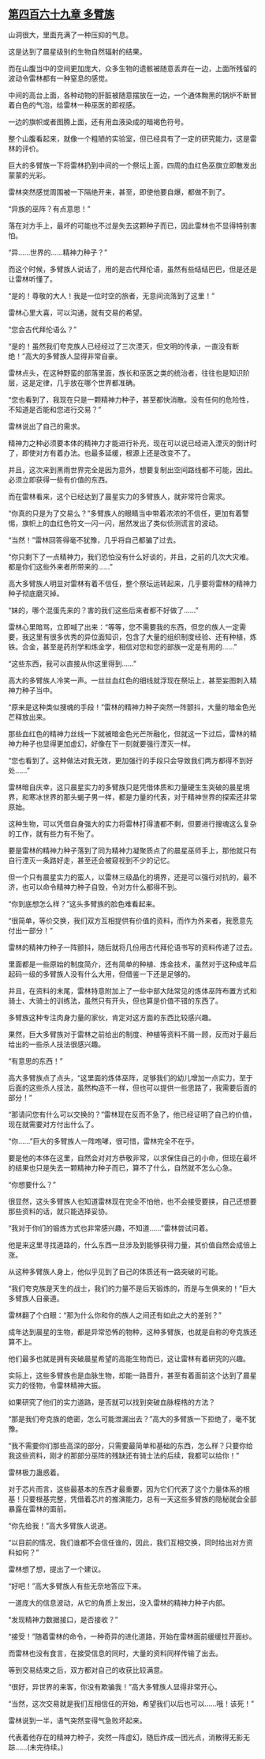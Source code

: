 ## [第四百六十九章 多臂族](https://www.xxbiquge.com/11_11222/8929503.html)


  山洞很大，里面充满了一种压抑的气息。

  这是达到了晨星级别的生物自然辐射的结果。

  而在山腹当中的空间更加庞大，众多生物的遗骸被随意丢弃在一边，上面所残留的波动令雷林都有一种窒息的感觉。

  中间的高台上面，各种动物的肝脏被随意摆放在一边，一个通体黝黑的锅炉不断冒着白色的气泡，给雷林一种巫医的即视感。

  一边的旗帜或者图腾上面，还有用血液染成的暗褐色符号。

  整个山腹看起来，就像一个粗陋的实验室，但已经具有了一定的研究能力，这是雷林的评价。

  巨大的多臂族一下将雷林扔到中间的一个祭坛上面，四周的血红色巫旗立即散发出蒙蒙的光彩。

  雷林突然感觉周围被一下隔绝开来，甚至，即使他要自爆，都做不到了。

  “异族的巫阵？有点意思！”

  落在对方手上，最坏的可能也不过是失去这颗种子而已，因此雷林也不显得特别害怕。

  “异……世界的……精神力种子？”

  而这个时候，多臂族人说话了，用的是古代拜伦语，虽然有些结结巴巴，但是还是让雷林听懂了。

  “是的！尊敬的大人！我是一位时空的旅者，无意间流落到了这里！”

  雷林心里大喜，可以沟通，就有交易的希望。

  “您会古代拜伦语么？”

  “是的！虽然我们夸克族人已经经过了三次湮灭，但文明的传承，一直没有断绝！”高大的多臂族人显得非常自豪。

  雷林点头，在这种野蛮的部落里面，族长和巫医之类的统治者，往往也是知识阶层，这是定律，几乎放在哪个世界都准确。

  “您也看到了，我现在只是一颗精神力种子，甚至都快消散。没有任何的危险性，不知道是否能和您进行交易？”

  雷林说出了自己的需求。

  精神力之种必须要本体的精神力才能进行补充，现在可以说已经进入湮灭的倒计时了，即使对方有着办法。也最多延缓，根源上还是改变不了。

  并且，这次来到黑雨世界完全是因为意外，想要复制出空间路线都不可能，因此。必须立即获得一些有价值的东西。

  而在雷林看来，这个已经达到了晨星实力的多臂族人，就非常符合需求。

  “你真的只是为了交易么？”多臂族人的眼睛当中带着浓浓的不信任，更加有着警惕，旗帜上的血红色符文一闪一闪，居然发出了类似侦测谎言的波动。

  “当然！”雷林回答得毫不犹豫，几乎将自己都骗了过去。

  “你只剩下了一点精神力，我们恐怕没有什么好谈的，并且，之前的几次大灾难。都是你们这些外来者所带来的……”

  高大多臂族人明显对雷林有着不信任，整个祭坛运转起来，几乎要将雷林的精神力种子彻底磨灭掉。

  “妹的，哪个混蛋先来的？害的我们这些后来者都不好做了……”

  雷林心里暗骂，立即喊了出来：“等等，您不需要我的东西，但您的族人一定需要，我这里有很多优秀的异位面知识，包含了大量的组织制度经验、还有种植，炼铁。合金，甚至是药剂学和炼金学，相信对您和您的部族一定是有用的……”

  “这些东西，我可以直接从你这里得到……”

  高大的多臂族人冷笑一声。一丝丝血红色的细线就浮现在祭坛上，甚至妄图刺入精神力种子当中。

  “原来是这种类似搜魂的手段！”雷林的精神力种子突然一阵颤抖，大量的暗金色光芒释放出来。

  那些血红色的精神力丝线一下就被暗金色光芒所融化，但就这一下过后，雷林的精神力种子也显得更加虚幻，好像在下一刻就要强行湮灭一样。

  “您也看到了。这种做法对我无效，更加强行的手段只会导致我们两方都得不到好处……”

  雷林暗自庆幸，这只晨星实力的多臂族只是凭借体质和力量硬生生突破的晨星境界，和寒冰世界的那头蝎子男一样，都是力量的代表，对于精神世界的探索还非常原始。

  这种生物，可以凭借自身强大的实力将雷林打得渣都不剩，但要进行搜魂这么复杂的工作，就有些力有不殆了。

  要是雷林的精神力种子落到了同为精神力凝聚质点了的晨星巫师手上，那他就只有自行湮灭一条路好走，甚至还会被窥视到不少的记忆。

  但一个只有晨星实力的蛮人，以雷林三级晶化的境界，还是可以强行对抗的，最不济，也可以命令精神力种子自毁，令对方什么都得不到。

  “你到底想怎么样？”这头多臂族的脸色难看起来。

  “很简单，等价交换，我们双方互相提供有价值的资料，而作为外来者，我愿意先付出一部分！”

  雷林的精神力种子一阵颤抖，随后就将几份用古代拜伦语书写的资料传递了过去。

  里面都是一些原始的制度简介，还有简单的种植、炼金技术，虽然对于这种成年后起码一级的多臂族人没有什么大用，但借鉴一下还是足够的。

  并且，在资料的末尾，雷林特意附加上了一些中部大陆常见的炼体巫阵布置方式和骑士、大骑士的训练法，虽然只有开头，但也算是价值不错的东西了。

  多臂族这种专注肉身力量的家伙，肯定对这方面的东西比较感兴趣。

  果然，巨大多臂族对于雷林之前给出的制度、种植等资料不屑一顾，反而对于最后给出的一些杀人技法很感兴趣。

  “有意思的东西！”

  高大多臂族点了点头，“这里面的炼体巫阵，足够我们的幼儿增加一点实力，至于后面的这些杀人技法，虽然构造不一样，但也可以提供一些思路了，我需要后面的部分！”

  “那请问您有什么可以交换的？”雷林现在反而不急了，他已经证明了自己的价值，现在就需要对方付出什么了。

  “你……”巨大的多臂族人一阵咆哮，很可惜，雷林完全不在乎。

  要是他的本体在这里，自然会对对方恭敬非常，以求保住自己的小命，但现在最坏的结果也只是失去一颗精神力种子而已，算不了什么，自然就不怎么心急。

  “你想要什么？”

  很显然，这头多臂族人也知道雷林现在完全不怕他，也不会接受要挟，自己还想要那些资料的话，就只能选择妥协。

  “我对于你们的锻炼方式也非常感兴趣，不知道……”雷林尝试问着。

  他是来这里寻找道路的，什么东西一旦涉及到能够获得力量，其价值自然会成倍上涨。

  从这种多臂族人身上，他似乎见到了自己的体质还有一路突破的可能。

  “我们夸克族是天生的战士，我们的力量不是后天锻炼的，而是与生俱来的！”巨大多臂族人自豪道。

  雷林翻了个白眼：“那为什么你和你的族人之间还有如此之大的差别？”

  成年达到晨星的生物，都是异常恐怖的物种，这种多臂族，也就是自称的夸克族还算不上。

  他们最多也就是拥有突破晨星希望的高能生物而已，这让雷林有着研究的兴趣。

  实际上，这些多臂族也是血脉生物，却能一路晋升，甚至有着面前这个达到了晨星实力的怪物，令雷林精神大振。

  如果研究了他们的实力道路，是否就可以找到突破血脉桎梏的方法？

  “那是我们夸克族的绝密，怎么可能泄漏出去？”高大的多臂族一下拒绝了，毫不犹豫。

  “我不需要你们那些高深的部分，只需要最简单和基础的东西，怎么样？只要你给我这些资料，刚才的那部分巫阵的残缺还有骑士法的后续，我都可以给你！”

  雷林极力蛊惑着。

  对于芯片而言，这些最基本的东西才最重要，因为它们代表了这个力量体系的根基！只要根基完整，凭借着芯片的推演能力，总有一天这些多臂族的隐秘就会全部暴露在雷林的面前。

  “你先给我！”高大多臂族人说道。

  “以目前的情况，我们谁都不会信任谁的，因此，我们互相交换，同时给出对方资料如何？”

  雷林想了想，提出了一个建议。

  “好吧！”高大多臂族人有些无奈地答应下来。

  一道庞大的信息波动，从它的角质上发出，没入雷林的精神力种子内部。

  “发现精神力数据接口，是否接收？”

  “接受！”随着雷林的命令，一种奇异的进化道路，开始在雷林面前缓缓拉开面纱。

  而雷林也没有食言，在接受信息的同时，大量的资料同样传输了出去。

  等到交易结束之后，双方都对自己的收获比较满意。

  “很好，异世界的来客，你没有欺骗我！”高大多臂族人显得非常开心。

  “当然，这次交易就是我们互相信任的开始，希望我们以后也可以……哦！该死！”

  雷林说到一半，语气突然变得气急败坏起来。

  代表着他存在的精神力种子，突然一阵虚幻，随后炸成一团光点，消散得无影无踪……(未完待续。)
